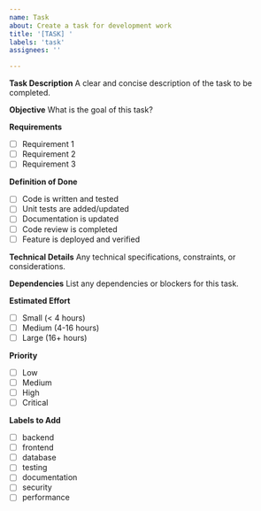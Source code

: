 ```yaml
---
name: Task
about: Create a task for development work
title: '[TASK] '
labels: 'task'
assignees: ''

---
```


**Task Description**
A clear and concise description of the task to be completed.

**Objective**
What is the goal of this task?

**Requirements**
- [ ] Requirement 1
- [ ] Requirement 2
- [ ] Requirement 3

**Definition of Done**
- [ ] Code is written and tested
- [ ] Unit tests are added/updated
- [ ] Documentation is updated
- [ ] Code review is completed
- [ ] Feature is deployed and verified

**Technical Details**
Any technical specifications, constraints, or considerations.

**Dependencies**
List any dependencies or blockers for this task.

**Estimated Effort**
- [ ] Small (< 4 hours)
- [ ] Medium (4-16 hours)
- [ ] Large (16+ hours)

**Priority**
- [ ] Low
- [ ] Medium
- [ ] High
- [ ] Critical

**Labels to Add**
- [ ] backend
- [ ] frontend
- [ ] database
- [ ] testing
- [ ] documentation
- [ ] security
- [ ] performance